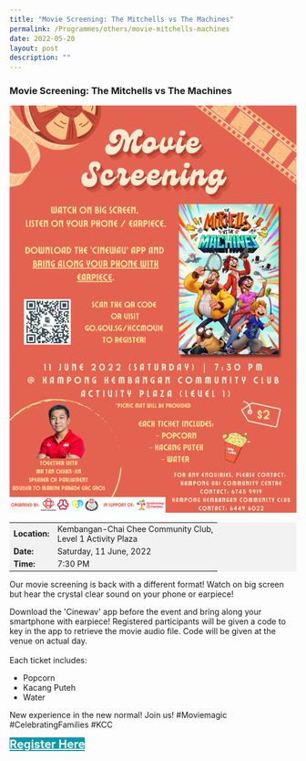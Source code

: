 ```yaml
---
title: "Movie Screening: The Mitchells vs The Machines"
permalink: /Programmes/others/movie-mitchells-machines
date: 2022-05-20
layout: post
description: ""
---
```

### Movie Screening: The Mitchells vs The Machines ###

<img style="height:100%; width:100%; max-width:600px; max-height:846px" src="/images/Programmes%20(May%202022)/K-CC%20FLC%20Movie%20Screening.png">


<table  style="font-size:130%![](/images/Programmes%20(May%202022)/K-CC%20FLC%20Movie%20Screening.png); background-color:#f2f2f2">
	<tbody>
		<tr>
			 <td><b>Location:</b></td><td>Kembangan-Chai Chee Community Club, <br>Level 1 Activity Plaza</td>
		</tr>
		<tr>
		 <td><b>Date:</b> </td><td>Saturday, 11 June, 2022</td>
		</tr>
		<tr>
			<td> <b>Time:</b> </td><td> 7:30 PM</td>
		</tr>
	</tbody>
</table>

Our movie screening is back with a different format! Watch on big screen but hear the crystal clear sound on your phone or earpiece! 

Download the 'Cinewav' app before the event and bring along your smartphone with earpiece!
Registered participants will be given a code to key in the app to retrieve the movie audio file. Code will be given at the venue on actual day.
<br>
<br>Each ticket includes:
- Popcorn 
- Kacang Puteh 
- Water

New experience in the new normal! Join us! #Moviemagic #CelebratingFamilies #KCC

<div>
	<a href="https://www.go.gov.sg/kccmovie" style="font-size:20px; width:35%; height:60px; background-color:#0899AA; color:white" class="bp-button"><b>Register Here</b></a>
</div>